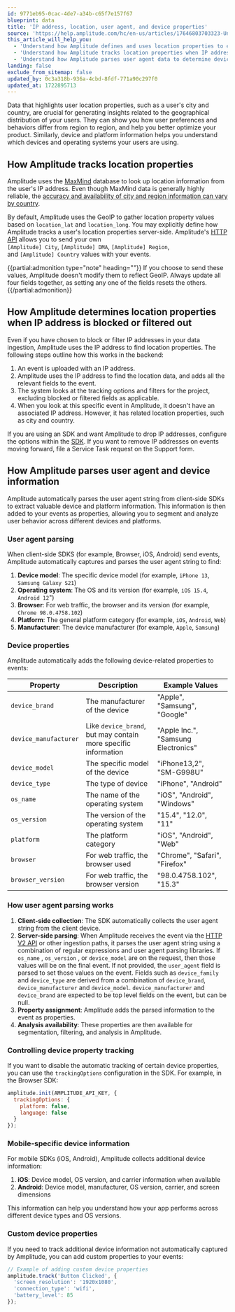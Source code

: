 ```yaml
---
id: 9771eb95-0cac-4de7-a34b-c65f7e157f67
blueprint: data
title: 'IP address, location, user agent, and device properties'
source: 'https://help.amplitude.com/hc/en-us/articles/17646803703323-Understand-IP-address-and-location-properties'
this_article_will_help_you:
  - 'Understand how Amplitude defines and uses location properties to enhance your analyses'
  - 'Understand how Amplitude tracks location properties when IP addresses are blocked or filtered out'
  - 'Understand how Amplitude parses user agent data to determine device and platform information'
landing: false
exclude_from_sitemap: false
updated_by: 0c3a318b-936a-4cbd-8fdf-771a90c297f0
updated_at: 1722895713
---
```

Data that highlights user location properties, such as a user's city and country, are crucial for generating insights related to the geographical distribution of your users. They can show you how user preferences and behaviors differ from region to region, and help you better optimize your product. Similarly, device and platform information helps you understand which devices and operating systems your users are using.

## How Amplitude tracks location properties

Amplitude uses the [MaxMind](https://www.maxmind.com/en/home) database to look up location information from the user's IP address. Even though MaxMind data is generally highly reliable, the [accuracy and availability of city and region information can vary by country](https://www.maxmind.com/en/geoip2-city-accuracy-comparison?country=&resolution=50).

By default, Amplitude uses the GeoIP to gather location property values based on `location_lat` and `location_long`. You may explicitly define how Amplitude tracks a user's location properties server-side. Amplitude's [HTTP API](/docs/apis/analytics/http-v2) allows you to send your own `[Amplitude] City`, `[Amplitude] DMA`, `[Amplitude] Region`, and `[Amplitude] Country` values with your events.

{{partial:admonition type="note" heading=""}}
If you choose to send these values, Amplitude doesn't modify them to reflect GeoIP. Always update all four fields together, as setting any one of the fields resets the others.
{{/partial:admonition}}

## How Amplitude determines location properties when IP address is blocked or filtered out

Even if you have chosen to block or filter IP addresses in your data ingestion, Amplitude uses the IP address to find location properties. The following steps outline how this works in the backend:

1. An event is uploaded with an IP address.
2. Amplitude uses the IP address to find the location data, and adds all the relevant fields to the event.
3. The system looks at the tracking options and filters for the project, excluding blocked or filtered fields as applicable.
4. When you look at this specific event in Amplitude, it doesn't have an associated IP address. However, it has related location properties, such as city and country.

If you are using an SDK and want Amplitude to drop IP addresses, configure the options within the [SDK](/docs/sdks/analytics). If you want to remove IP addresses on events moving forward, file a Service Task request on the Support form.

## How Amplitude parses user agent and device information

Amplitude automatically parses the user agent string from client-side SDKs to extract valuable device and platform information. This information is then added to your events as properties, allowing you to segment and analyze user behavior across different devices and platforms.

### User agent parsing

When client-side SDKS (for example, Browser, iOS, Android) send events, Amplitude automatically captures and parses the user agent string to find:

1. **Device model**: The specific device model (for example, `iPhone 13`, `Samsung Galaxy S21`)
2. **Operating system**: The OS and its version (for example, `iOS 15.4`, `Android 12`")
3. **Browser**: For web traffic, the browser and its version (for example, `Chrome 98.0.4758.102`)
4. **Platform**: The general platform category (for example, `iOS`, `Android`, `Web`)
5. **Manufacturer**: The device manufacturer (for example, `Apple`, `Samsung`)

### Device properties

Amplitude automatically adds the following device-related properties to events:

| Property              | Description                                                        | Example Values                      |
| --------------------- | ------------------------------------------------------------------ | ----------------------------------- |
| `device_brand`        | The manufacturer of the device                                     | "Apple", "Samsung", "Google"        |
| `device_manufacturer` | Like `device_brand`, but may contain more specific information | "Apple Inc.", "Samsung Electronics" |
| `device_model`        | The specific model of the device                                   | "iPhone13,2", "SM-G998U"            |
| `device_type`         | The type of device                                                 | "iPhone", "Android"                 |
| `os_name`             | The name of the operating system                                   | "iOS", "Android", "Windows"         |
| `os_version`          | The version of the operating system                                | "15.4", "12.0", "11"                |
| `platform`            | The platform category                                              | "iOS", "Android", "Web"             |
| `browser`             | For web traffic, the browser used                                  | "Chrome", "Safari", "Firefox"       |
| `browser_version`     | For web traffic, the browser version                               | "98.0.4758.102", "15.3"             |

### How user agent parsing works

1. **Client-side collection**: The SDK automatically collects the user agent string from the client device.
2. **Server-side parsing**: When Amplitude receives the event via the [HTTP V2 API](https://amplitude.com/docs/apis/analytics/http-v2) or other ingestion paths, it parses the user agent string using a combination of regular expressions and user agent parsing libraries. If `os_name` , `os_version` , or `device_model` are on the request, then those values will be on the final event. If not provided, the `user_agent` field is parsed to set those values on the event. Fields such as `device_family` and `device_type` are derived from a combination of `device_brand`, `device_manufacturer` and `device_model`. `device_manufacturer` and `device_brand` are expected to be top level fields on the event, but can be null.
3. **Property assignment**: Amplitude adds the parsed information to the event as properties.
4. **Analysis availability**: These properties are then available for segmentation, filtering, and analysis in Amplitude.

### Controlling device property tracking

If you want to disable the automatic tracking of certain device properties, you can use the `trackingOptions` configuration in the SDK. For example, in the Browser SDK:

```javascript
amplitude.init(AMPLITUDE_API_KEY, {
  trackingOptions: {
    platform: false,
    language: false
  }
});
```

### Mobile-specific device information

For mobile SDKs (iOS, Android), Amplitude collects additional device information:

1. **iOS**: Device model, OS version, and carrier information when available
2. **Android**: Device model, manufacturer, OS version, carrier, and screen dimensions

This information can help you understand how your app performs across different device types and OS versions.

### Custom device properties

If you need to track additional device information not automatically captured by Amplitude, you can add custom properties to your events:

```javascript
// Example of adding custom device properties
amplitude.track('Button Clicked', {
  'screen_resolution': '1920x1080',
  'connection_type': 'wifi',
  'battery_level': 85
});
```